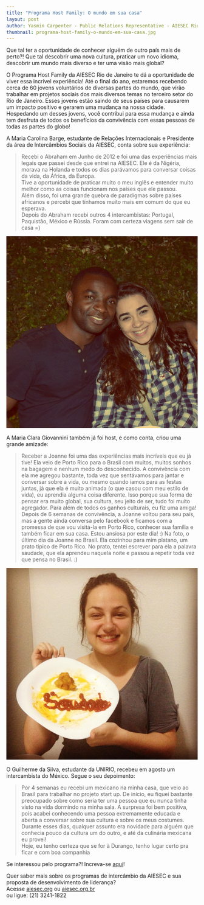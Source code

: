 ```yaml
---
title: "Programa Host Family: O mundo em sua casa"
layout: post
author: Yasmin Carpenter - Public Relations Representative - AIESEC Rio de Janeiro
thumbnail: programa-host-family-o-mundo-em-sua-casa.jpg
---
```


Que tal ter a oportunidade de conhecer alguém de outro país mais de perto?! Que tal descobrir uma nova cultura, praticar um novo idioma, descobrir um mundo mais diverso e ter uma visão mais global?

<!--more-->

O Programa Host Family da AIESEC Rio de Janeiro te dá a oportunidade de viver essa incrível experiência! 
Até o final do ano, estaremos recebendo cerca de 60 jovens voluntários de diversas partes do mundo, que virão trabalhar em projetos sociais dos mais diversos temas no terceiro setor do Rio de Janeiro. Esses jovens estão saindo de seus países para causarem um impacto positivo e gerarem uma mudança na nossa cidade. Hospedando um desses jovens, você contribui para essa mudança e ainda tem desfruta de todos os benefícios da convivência com essas pessoas de todas as partes do globo!

A Maria Carolina Barge, estudante de Relações Internacionais e Presidente da área de Intercâmbios Sociais da AIESEC, conta sobre sua experiência:
>Recebi o Abraham em Junho de 2012 e foi uma das experiências mais legais que passei desde que entrei na AIESEC. Ele é da Nigéria, morava na Holanda e todos os dias parávamos para conversar coisas da vida, da África, da Europa.  
Tive a oportunidade de praticar muito o meu inglês e entender muito melhor como as coisas funcionam nos países que ele passou.  
Além disso, foi uma grande quebra de paradigmas sobre países africanos e percebi que tínhamos muito mais em comum do que eu esperava.  
Depois do Abraham recebi outros 4 intercambistas: Portugal, Paquistão, México e Rússia. Foram com certeza viagens sem sair de casa =)

![](/img/2013/10/aiesec1.jpg)

A Maria Clara Giovannini também já foi host, e como conta, criou uma grande amizade:
>Receber a Joanne foi uma das experiências mais incríveis que eu já tive! Ela veio de Porto Rico para o Brasil com muitos, muitos sonhos na bagagem e nenhum medo do desconhecido. A convivência com ela me agregou bastante, toda vez que sentávamos para jantar e conversar sobre a vida, ou mesmo quando íamos para as festas juntas, já que ela é muito animada (o que casou com meu estilo de vida), eu aprendia alguma coisa diferente. Isso porque sua forma de pensar era muito global, sua cultura, seu jeito de ser, tudo foi muito agregador. Para além de todos os ganhos culturais, eu fiz uma amiga! Depois de 6 semanas de convivência, a Joanne voltou para seu país, mas a gente ainda conversa pelo facebook e ficamos com a promessa de que vou visitá-la em Porto Rico, conhecer sua família e também ficar em sua casa. Estou ansiosa por este dia! :)
Na foto, o último dia da Joanne no Brasil. Ela cozinhou para mim platano, um prato tipico de Porto Rico. No prato, tentei escrever para ela a palavra saudade, que ela aprendeu naquela noite e passou a repetir toda vez que pensa no Brasil. :)

![](/img/2013/10/aiesec2.jpg)

O Guilherme da Silva, estudante da UNIRIO, recebeu em agosto um intercambista do México. Segue o seu depoimento:
>Por 4 semanas eu recebi um mexicano na minha casa, que veio ao Brasil para trabalhar no projeto start up. De início, eu fiquei bastante preocupado sobre como seria ter uma pessoa que eu nunca tinha visto na vida dormindo na minha sala. A surpresa foi bem positiva, pois acabei conhecendo uma pessoa extremamente educada e aberta a conversar sobre sua cultura e sobre os meus costumes.  
Durante esses dias, qualquer assunto era novidade para alguém que conhecia pouco da cultura um do outro, e até da culinária mexicana eu provei!  
Hoje, eu tenho certeza que se for à Durango, tenho lugar certo pra ficar e com boa companhia

Se interessou pelo programa?!
Increva-se [aqui](http://goo.gl/zX63fS)!

Quer saber mais sobre os programas de intercâmbio da AIESEC e sua proposta de desenvolvimento de liderança?  
Acesse [aiesec.org](http://aiesec.org) ou [aiesec.org.br](http://aiesec.org.br)  
ou ligue: (21) 3241-1822
